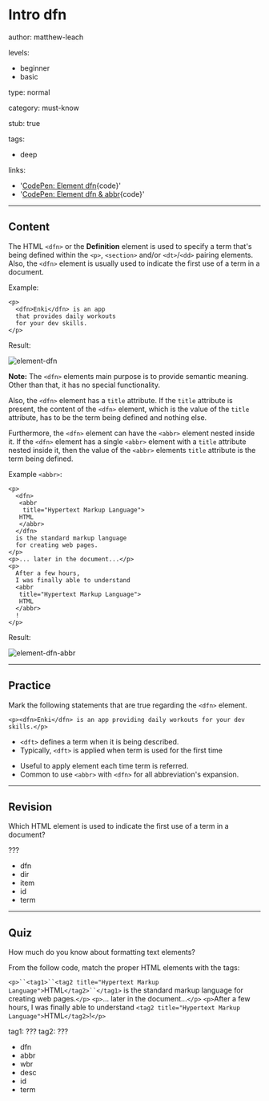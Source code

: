 # Intro dfn
author: matthew-leach

levels:
  - beginner
  - basic

type: normal

category: must-know

stub: true

tags:
  - deep

links:
  - '[CodePen: Element dfn](https://codepen.io/enkidevs/pen/LBxpJo){code}'
  - '[CodePen: Element dfn & abbr](https://codepen.io/enkidevs/pen/ejgpQj){code}'
  
---
## Content

The HTML `<dfn>` or the **Definition** element is used to specify a term that's being defined within the `<p>`, `<section>` and/or `<dt>`/`<dd>` pairing elements. Also, the `<dfn>` element is usually used to indicate the first use of a term in a document.

Example:
```
<p>
  <dfn>Enki</dfn> is an app 
  that provides daily workouts
  for your dev skills.
</p>
```
Result:

![element-dfn](%3Csvg%20xmlns%3D%22http%3A%2F%2Fwww.w3.org%2F2000%2Fsvg%22%20width%3D%22320%22%20height%3D%2278%22%3E%3Cg%20fill%3D%22none%22%20fill-rule%3D%22evenodd%22%3E%3Crect%20width%3D%22320%22%20height%3D%2278%22%20fill%3D%22%23FFF%22%20rx%3D%229%22%2F%3E%3Ctext%20fill%3D%22%23000%22%20font-family%3D%22Roboto-Italic%2C%20Roboto%22%20font-size%3D%2216%22%20font-style%3D%22italic%22%3E%3Ctspan%20x%3D%2220%22%20y%3D%2234%22%3EEnki%3C%2Ftspan%3E%20%3Ctspan%20x%3D%2249.32813%22%20y%3D%2234%22%20font-family%3D%22Roboto-Regular%2C%20Roboto%22%3E%20is%20an%20app%20that%20provides%20daily%20%3C%2Ftspan%3E%20%3Ctspan%20x%3D%2220%22%20y%3D%2253%22%20font-family%3D%22Roboto-Regular%2C%20Roboto%22%3Eworkouts%20for%20your%20dev%20skills.%3C%2Ftspan%3E%3C%2Ftext%3E%3C%2Fg%3E%3C%2Fsvg%3E)

<!--[View CodePen](https://codepen.io/enkidevs/pen/LBxpJo)-->

**Note:** The `<dfn>` elements main purpose is to provide semantic meaning. Other than that, it has no special functionality.

Also, the `<dfn>` element has a `title` attribute. If the `title` attribute is present, the content of the `<dfn>` element, which is the value of the `title` attribute, has to be the term being defined and nothing else. 

Furthermore, the `<dfn>` element can have the `<abbr>` element nested inside it. If the `<dfn>` element has a single `<abbr>` element with a `title` attribute nested inside it, then the value of the `<abbr>` elements `title` attribute is the term being defined.

Example `<abbr>`:
```
<p>
  <dfn>
   <abbr 
    title="Hypertext Markup Language">
   HTML
   </abbr>
  </dfn> 
  is the standard markup language 
  for creating web pages.
</p>
<p>... later in the document...</p>
<p>
  After a few hours, 
  I was finally able to understand 
  <abbr 
   title="Hypertext Markup Language">
   HTML
  </abbr>
  !
</p>
```
Result:

![element-dfn-abbr](%3Csvg%20xmlns%3D%22http%3A%2F%2Fwww.w3.org%2F2000%2Fsvg%22%20width%3D%22320%22%20height%3D%22173%22%3E%3Cg%20fill%3D%22none%22%20fill-rule%3D%22evenodd%22%3E%3Crect%20width%3D%22320%22%20height%3D%22173%22%20fill%3D%22%23FFF%22%20rx%3D%229%22%2F%3E%3Ctext%20fill%3D%22%23000%22%20font-family%3D%22Roboto-Italic%2C%20Roboto%22%20font-size%3D%2216%22%20font-style%3D%22italic%22%3E%3Ctspan%20x%3D%2220%22%20y%3D%2234%22%3EHTML%3C%2Ftspan%3E%20%3Ctspan%20x%3D%2262.30469%22%20y%3D%2234%22%20font-family%3D%22Roboto-Regular%2C%20Roboto%22%3E%20is%20the%20standard%20markup%20%3C%2Ftspan%3E%20%3Ctspan%20x%3D%2220%22%20y%3D%2253%22%20font-family%3D%22Roboto-Regular%2C%20Roboto%22%3Elanguage%20for%20creating%20web%20pages.%3C%2Ftspan%3E%20%20%3Ctspan%20x%3D%2220%22%20y%3D%2291%22%20font-family%3D%22Roboto-Regular%2C%20Roboto%22%3E...%20later%20in%20the%20document...%3C%2Ftspan%3E%20%20%3Ctspan%20x%3D%2220%22%20y%3D%22129%22%20font-family%3D%22Roboto-Regular%2C%20Roboto%22%3EAfter%20a%20few%20hours%2C%20I%20was%20finally%20able%20%3C%2Ftspan%3E%20%3Ctspan%20x%3D%2220%22%20y%3D%22148%22%20font-family%3D%22Roboto-Regular%2C%20Roboto%22%3Eto%20understand%20%3C%2Ftspan%3E%20%3Ctspan%20x%3D%22122.71094%22%20y%3D%22148%22%3EHTML%3C%2Ftspan%3E%20%3Ctspan%20x%3D%22165.01563%22%20y%3D%22148%22%20font-family%3D%22Roboto-Regular%2C%20Roboto%22%3E%20!%3C%2Ftspan%3E%3C%2Ftext%3E%3Cpath%20stroke%3D%22%23000%22%20stroke-dasharray%3D%221%202%22%20stroke-linecap%3D%22square%22%20d%3D%22M18.5%2036.5h45m58%20113.75h45%22%2F%3E%3C%2Fg%3E%3C%2Fsvg%3E)

<!--[View CodePen](https://codepen.io/enkidevs/pen/ejgpQj)-->

---
## Practice

Mark the following statements that are true regarding the `<dfn>` element.

```
<p><dfn>Enki</dfn> is an app providing daily workouts for your dev skills.</p>
```

+ `<dft>` defines a term when it is being described.
+ Typically, `<dft>` is applied when term is used for the first time
- Useful to apply element each time term is referred. 
- Common to use `<abbr>` with `<dfn>` for all abbreviation's expansion.

---
## Revision

Which HTML element is used to indicate the first use of a term in a document?

???

* dfn
* dir
* item
* id
* term

---
## Quiz

How much do you know about formatting text elements?

From the follow code, match the proper HTML elements with the tags: 

`<p>``<tag1>``<tag2 title="Hypertext Markup Language">`HTML`</tag2>``</tag1>` is the standard markup language for creating web pages.`</p>`
`<p>`... later in the document...`</p>`
`<p>`After a few hours, I was finally able to understand `<tag2 title="Hypertext Markup Language">`HTML`</tag2>`!`</p>`

tag1: ???
tag2: ???

* dfn
* abbr
* wbr
* desc
* id
* term
